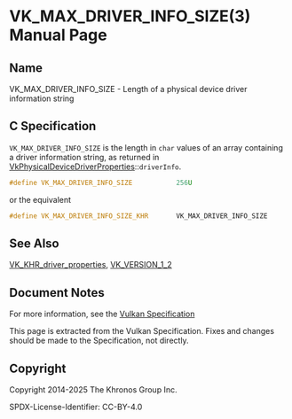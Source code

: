 # VK\_MAX\_DRIVER\_INFO\_SIZE(3) Manual Page

## Name

VK\_MAX\_DRIVER\_INFO\_SIZE - Length of a physical device driver information string



## [](#_c_specification)C Specification

`VK_MAX_DRIVER_INFO_SIZE` is the length in `char` values of an array containing a driver information string, as returned in [VkPhysicalDeviceDriverProperties](https://registry.khronos.org/vulkan/specs/latest/man/html/VkPhysicalDeviceDriverProperties.html)::`driverInfo`.

```c++
#define VK_MAX_DRIVER_INFO_SIZE           256U
```

or the equivalent

```c++
#define VK_MAX_DRIVER_INFO_SIZE_KHR       VK_MAX_DRIVER_INFO_SIZE
```

## [](#_see_also)See Also

[VK\_KHR\_driver\_properties](https://registry.khronos.org/vulkan/specs/latest/man/html/VK_KHR_driver_properties.html), [VK\_VERSION\_1\_2](https://registry.khronos.org/vulkan/specs/latest/man/html/VK_VERSION_1_2.html)

## [](#_document_notes)Document Notes

For more information, see the [Vulkan Specification](https://registry.khronos.org/vulkan/specs/latest/html/vkspec.html#VK_MAX_DRIVER_INFO_SIZE)

This page is extracted from the Vulkan Specification. Fixes and changes should be made to the Specification, not directly.

## [](#_copyright)Copyright

Copyright 2014-2025 The Khronos Group Inc.

SPDX-License-Identifier: CC-BY-4.0